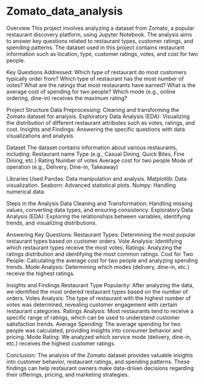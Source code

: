# Zomato_data_analysis
Overview
This project involves analyzing a dataset from Zomato, a popular restaurant discovery platform, using Jupyter Notebook. The analysis aims to answer key questions related to restaurant types, customer ratings, and spending patterns. The dataset used in this project contains restaurant information such as location, type, customer ratings, votes, and cost for two people.

Key Questions Addressed:
Which type of restaurant do most customers typically order from?
Which type of restaurant has the most number of votes?
What are the ratings that most restaurants have earned?
What is the average cost of spending for two people?
Which mode (e.g., online ordering, dine-in) receives the maximum rating?

Project Structure
Data Preprocessing: Cleaning and transforming the Zomato dataset for analysis.
Exploratory Data Analysis (EDA): Visualizing the distribution of different restaurant attributes such as votes, ratings, and cost.
Insights and Findings: Answering the specific questions with data visualizations and analysis.

Dataset
The dataset contains information about various restaurants, including:
Restaurant name
Type (e.g., Casual Dining, Quick Bites, Fine Dining, etc.)
Rating
Number of votes
Average cost for two people
Mode of operation (e.g., Delivery, Dine-in, Takeaway)

Libraries Used
Pandas: Data manipulation and analysis.
Matplotlib: Data visualization.
Seaborn: Advanced statistical plots.
Numpy: Handling numerical data.

Steps in the Analysis
Data Cleaning and Transformation: Handling missing values, converting data types, and ensuring consistency.
Exploratory Data Analysis (EDA): Exploring the relationships between variables, identifying trends, and visualizing distributions.

Answering Key Questions:
Restaurant Types: Determining the most popular restaurant types based on customer orders.
Vote Analysis: Identifying which restaurant types receive the most votes.
Ratings: Analyzing the ratings distribution and identifying the most common ratings.
Cost for Two People: Calculating the average cost for two people and analyzing spending trends.
Mode Analysis: Determining which modes (delivery, dine-in, etc.) receive the highest ratings.

Insights and Findings
Restaurant Type Popularity: After analyzing the data, we identified the most ordered restaurant types based on the number of orders.
Votes Analysis: The type of restaurant with the highest number of votes was determined, revealing customer engagement with certain restaurant categories.
Ratings Analysis: Most restaurants tend to receive a specific range of ratings, which can be used to understand customer satisfaction trends.
Average Spending: The average spending for two people was calculated, providing insights into consumer behavior and pricing.
Mode Rating: We analyzed which service mode (delivery, dine-in, etc.) receives the highest customer ratings.

Conclusion: 
The analysis of the Zomato dataset provides valuable insights into customer behavior, restaurant ratings, and spending patterns. These findings can help restaurant owners make data-driven decisions regarding their offerings, pricing, and marketing strategies.
